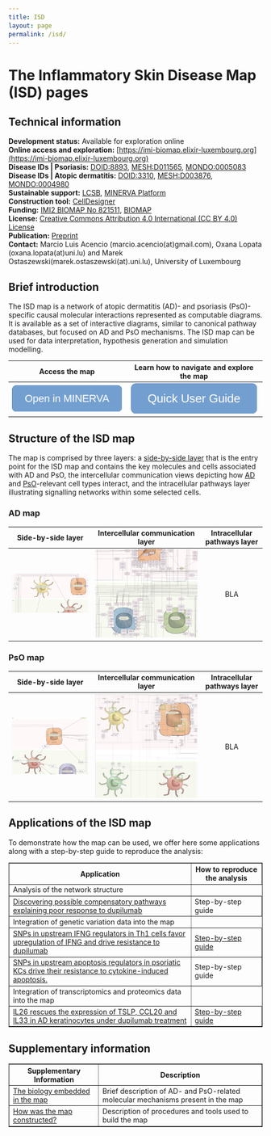 ```yaml
--- 
title: ISD 
layout: page 
permalink: /isd/
--- 
```


# The Inflammatory Skin Disease Map (ISD) pages  


## Technical information

**Development status:** Available for exploration online  
**Online access and exploration:** [https://imi-biomap.elixir-luxembourg.org](https://imi-biomap.elixir-luxembourg.org)  
**Disease IDs | Psoriasis:** [DOID:8893](https://disease-ontology.org/?id=DOID:8893), [MESH:D011565](https://id.nlm.nih.gov/mesh/D011565.html), [MONDO:0005083](https://www.ebi.ac.uk/ols4/ontologies/mondo/classes/http%253A%252F%252Fpurl.obolibrary.org%252Fobo%252FMONDO_0005083)   
**Disease IDs | Atopic dermatitis:** [DOID:3310](https://disease-ontology.org/?id=DOID:3310), [MESH:D003876](https://www.ncbi.nlm.nih.gov/mesh/D003876), [MONDO:0004980](https://www.ebi.ac.uk/ols4/ontologies/mondo/classes/http%253A%252F%252Fpurl.obolibrary.org%252Fobo%252FMONDO_0004980)  
**Sustainable support:** [LCSB](http://wwwen.uni.lu/lcsb), [MINERVA Platform](https://minerva.pages.uni.lu/)   
**Construction tool:** [CellDesigner](https://www.celldesigner.org/)  
**Funding:** [IMI2 BIOMAP No 821511](https://www.imi.europa.eu/projects-results/project-factsheets/biomap), [BIOMAP](https://biomap-imi.eu/)  
**License:** [Creative Commons Attribution 4.0 International (CC BY 4.0) License](https://creativecommons.org/licenses/by/4.0/)  
**Publication:** [Preprint](https://www.biorxiv.org/content/10.1101/2025.02.28.640747v1])  
**Contact:** Marcio Luis Acencio (marcio.acencio(at)gmail.com), Oxana Lopata (oxana.lopata(at)uni.lu) and Marek Ostaszewski(marek.ostaszewski(at).uni.lu), University of Luxembourg     


## Brief introduction  

The ISD map is a network of atopic dermatitis (AD)- and psoriasis (PsO)-specific causal molecular interactions represented as computable diagrams. It is available as a set of interactive diagrams, similar to canonical pathway databases, but focused on AD and PsO mechanisms. The ISD map can be used for data interpretation, hypothesis generation and simulation modelling. 


| Access the map | Learn how to navigate and explore the map |
| :---: | :---: |
|[![Access and explore the map](/images/projects/openinminerva1.png)](https://imi-biomap.elixir-luxembourg.org/)| [![Access and explore the map](/images/projects/quick1.jpeg)](/isd-guide/)|


## Structure of the ISD map

The map is comprised by three layers: a [side-by-side layer](https://imi-biomap.elixir-luxembourg.org/) that is the entry point for the ISD map and contains the key molecules and cells associated with AD and PsO, the intercellular communication views depicting how [AD](https://imi-biomap.elixir-luxembourg.org/minerva/index.html?id=ADmaps_10-02-2) and [PsO](https://imi-biomap.elixir-luxembourg.org/minerva/index.html?id=PsO_map)-relevant cell types interact, and the intracellular pathways layer illustrating signalling networks within some selected cells.  

### AD map

| Side-by-side layer | Intercellular communication layer | Intracellular pathways layer |
| :---: | :---: | :---: |
| [![](/images/projects/adtop500.png)](https://imi-biomap.elixir-luxembourg.org/minerva/index.html?id=ISD_entry_level&perfectMatch=true&modelId=400&backgroundId=626&x=3741&y=1170&z=5.334467744964014) | [![](/images/projects/adcell500.png)](https://imi-biomap.elixir-luxembourg.org/minerva/index.html?id=ADmaps_10-02-25&perfectMatch=false&modelId=384&backgroundId=610&x=2973&y=2480.4999999989786&z=4) | BLA |

### PsO map

| Side-by-side layer | Intercellular communication layer | Intracellular pathways layer |
| :---: | :---: | :---: |
|[![](/images/projects/psotop500.png)](https://imi-biomap.elixir-luxembourg.org/minerva/index.html?id=ISD_entry_level&perfectMatch=true&modelId=400&backgroundId=626&x=1242&y=1135&z=5.334467744964014) | [![](/images/projects/pso_cell_500.png)](https://imi-biomap.elixir-luxembourg.org/minerva/index.html?id=PsomapGlyphs3&perfectMatch=false&modelId=412&backgroundId=660&x=4118&y=7693&z=2.9547257721237843) | BLA |



## Applications of the ISD map

To demonstrate how the map can be used, we offer here some applications along with a step-by-step guide to reproduce the analysis:

<table border="1">
  <tr>
    <th>Application</th>
    <th>How to reproduce the analysis</th>
  </tr>
  <tr>
    <td> Analysis of the network structure </td>
  </tr>
  <tr>
    <td><a href="/isd-app-2/#net" target="_blank">Discovering possible compensatory pathways explaining poor response to dupilumab</a></td>
    <td>Step-by-step guide</td>
  </tr>
  <tr>
    <td> Integration of genetic variation data into the map </td>
  </tr>
    <tr>
    <td><a href="/isd-app-2/#genet1" target="_blank">SNPs in upstream IFNG regulators in Th1 cells favor upregulation of IFNG and drive resistance to dupilumab</a></td>
    <td><a href="/isd-vig3" target="_blank">Step-by-step guide</a></td>
  </tr>
 <tr>
    <td><a href="/isd-app-2/#genet2" target="_blank"> SNPs in upstream apoptosis regulators in psoriatic KCs drive their resistance to cytokine-induced apoptosis.</a></td>
    <td>Step-by-step guide</td>
  </tr>
  <tr>
    <td> Integration of transcriptomics and proteomics data into the map </td>  
  </tr>
  <tr>
    <td><a href="/isd-app-2/#dup" target="_blank"> IL26 rescues the expression of TSLP, CCL20 and IL33 in AD keratinocytes under dupilumab treatment </a></td>
    <td><a href="/isd-vig5" target="_blank">Step-by-step guide</a></td>
  </tr>
</table>

## Supplementary information

<table border="1">
  <tr>
    <th>Supplementary Information</th>
    <th>Description</th>
  </tr>
  <tr>
    <td> <a href="/isd-app1/" target="_blank"> The biology embedded in the map </a></td>
    <td> Brief description of AD- and PsO-related molecular mechanisms present in the map </td>
    </tr>
  <tr>
    <td> <a href="/isd-met/" target="_blank"> How was the map constructed?</a> </td>
    <td> Description of procedures and tools used to build the map </td>  
  </tr>
</table>



